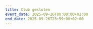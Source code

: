 ```yaml
---
title: Club gesloten
event_date: 2025-09-26T00:00:00+02:00
end_date: 2025-09-26T23:59:00+02:00
---
```

